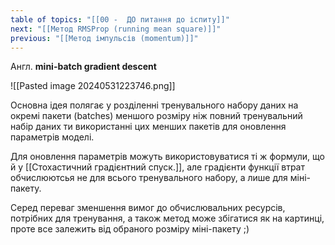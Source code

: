 ```yaml
---
table of topics: "[[00 -  ДО питання до іспиту]]"
next: "[[Метод RMSProp (running mean square)]]"
previous: "[[Метод імпульсів (momentum)]]"
---
```

Англ. **mini-batch gradient descent**

![[Pasted image 20240531223746.png]]

Основна ідея полягає у розділенні тренувального набору даних на окремі пакети (batches) меншого розміру ніж повний тренувальний набір даних ти використанні цих менших пакетів для оновлення параметрів моделі.

Для оновлення параметрів можуть використовуватися ті ж формули, що й у [[Стохастичний градієнтний спуск.]], але градієнти функції втрат обчислюютсья не для всього тренувального набору, а лише для міні-пакету. 

Серед переваг зменшення вимог до обчислювальних ресурсів, потрібних для тренування, а також метод може збігатися як на картинці, проте все залежить від обраного розміру міні-пакету ;)